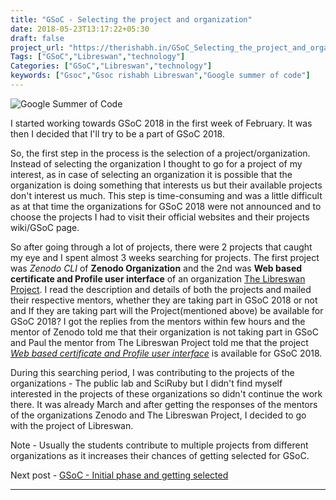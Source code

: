 ```yaml
---
title: "GSoC - Selecting the project and organization"
date: 2018-05-23T13:17:22+05:30
draft: false
project_url: "https://therishabh.in/GSoC_Selecting_the_project_and_organization/"
Tags: ["GSoC","Libreswan","technology"]
Categories: ["GSoC","Libreswan","technology"]
keywords: ["Gsoc","Gsoc rishabh Libreswan","Google summer of code"]
---
```


![Google Summer of Code](https://therishabh.in/gsoc-logo.svg)


I started working towards GSoC 2018 in the first week of February. It was then I decided that I'll try to be a part of GSoC 2018.

So, the first step in the process is the selection of a project/organization. Instead of selecting the organization I thought to go for a project of my interest, as in case of selecting an organization it is possible that the organization is doing something that interests us but their available projects don't interest us much.
This step is time-consuming and was a little difficult as at that time the organizations for GSoC 2018 were not announced and to choose the projects I had to visit their official websites and their projects wiki/GSoC page.

So after going through a lot of projects, there were 2 projects that caught my eye and I spent almost 3 weeks searching for projects. The first project was *Zenodo CLI* of **Zenodo Organization** and the 2nd was **Web based certificate and Profile user interface** of an organization [The Libreswan Project](http://libreswan.org/). I read the description and details of both the projects and mailed their respective mentors, whether they are taking part in GSoC 2018 or not and If they are taking part will the Project(mentioned above) be available for GSoC 2018?
I got the replies from the mentors within few hours and the mentor of Zenodo told me that their organization is not taking part in GSoC and Paul the mentor from The Libreswan Project told me that the project [*Web based certificate and Profile user interface*](https://summerofcode.withgoogle.com/projects/#5863013991579648) is available for GSoC 2018.

During this searching period, I was contributing to the projects of the organizations - The public lab and SciRuby but I didn't find myself interested in the projects of these organizations so didn't continue the work there.
It was already March and after getting the responses of the mentors of the organizations Zenodo and The Libreswan Project, I decided to go with the project of Libreswan.

Note - Usually the students contribute to multiple projects from different organizations as it increases their chances of getting selected for GSoC.


Next post - [GSoC - Initial phase and getting selected](https://therishabh.in/GSoC_Initial_phase_and_getting_selected/)

___________________________________________
